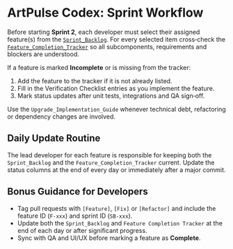 # ArtPulse Codex: Sprint Workflow

Before starting **Sprint 2**, each developer must select their assigned feature(s) from the [`Sprint_Backlog`](./Sprint_Backlog.md). For every selected item cross‑check the [`Feature_Completion_Tracker`](./Feature_Completion_Tracker.md) so all subcomponents, requirements and blockers are understood.

If a feature is marked **Incomplete** or is missing from the tracker:
1. Add the feature to the tracker if it is not already listed.
2. Fill in the Verification Checklist entries as you implement the feature.
3. Mark status updates after unit tests, integrations and QA sign‑off.

Use the `Upgrade_Implementation_Guide` whenever technical debt, refactoring or dependency changes are involved.

## Daily Update Routine
The lead developer for each feature is responsible for keeping both the `Sprint_Backlog` and the `Feature_Completion_Tracker` current. Update the status columns at the end of every day or immediately after a major commit.

## Bonus Guidance for Developers
- Tag pull requests with `[Feature]`, `[Fix]` or `[Refactor]` and include the feature ID (`F-xxx`) and sprint ID (`SB-xxx`).
- Update both the `Sprint_Backlog` and `Feature Completion Tracker` at the end of each day or after significant progress.
- Sync with QA and UI/UX before marking a feature as **Complete**.
